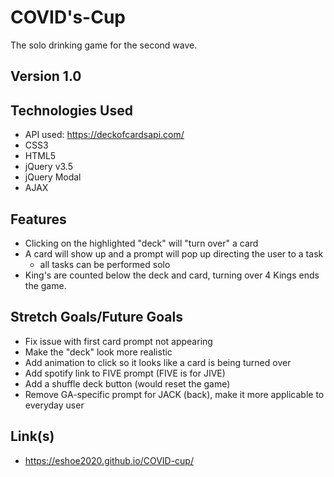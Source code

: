 # COVID's-Cup

The solo drinking game for the second wave. 

## Version 1.0

## Technologies Used

- API used: https://deckofcardsapi.com/
- CSS3
- HTML5
- jQuery v3.5
- jQuery Modal
- AJAX

## Features
- Clicking on the highlighted "deck" will "turn over" a card
- A card will show up and a prompt will pop up directing the user to a task
   - all tasks can be performed solo
- King's are counted below the deck and card, turning over 4 Kings ends the game.

## Stretch Goals/Future Goals
- Fix issue with first card prompt not appearing
- Make the "deck" look more realistic
- Add animation to click so it looks like a card is being turned over
- Add spotify link to FIVE prompt (FIVE is for JIVE)
- Add a shuffle deck button (would reset the game)
- Remove GA-specific prompt for JACK (back), make it more applicable to everyday user

## Link(s)
- https://eshoe2020.github.io/COVID-cup/